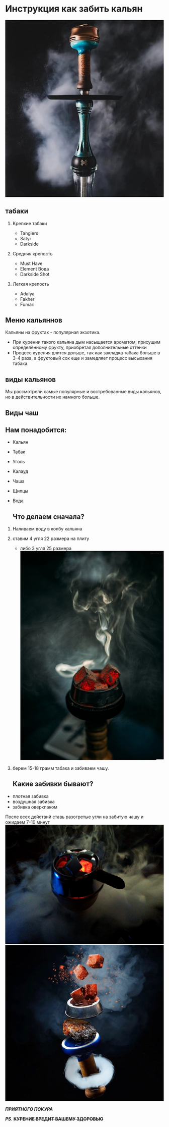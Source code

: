 # **Инструкция как забить кальян**
![](alpha.jpg)

## табаки
 
 1. Крепкие табаки 

    * Tangiers
    * Satyr
    * Darkside
 2. Средняя крепость
    * Must Have
    * Element Вода
    * Darkside Shot
 3. Легкая крепость
    * Adalya
    * Fakher
    * Fumari
## Меню кальяннов
 Кальяны на фруктах - популярная экзотика.
 * При курении такого кальяна дым насыщается ароматом, присущим определённому фрукту, приобретая дополнительные оттенки
 * Процесс курения длится дольше, так как закладка табака больше в 3-4 раза, а фруктовый сок еще и замедляет процесс высыхания табака.
## виды кальянов
Мы рассмотрели самые популярные и востребованные виды кальянов, но в действительности их намного больше.
## Виды чаш

## **Нам понадобится:**

* Кальян 
* Табак
* Уголь
* Калауд
* Чаша
* Щипцы
* Вода

    ## **Что делаем сначала?**
1. Наливаем воду в колбу кальяна
2. ставим 4 угля 22 размера на плиту
    * либо 3 угля 25 размера
    ![](ugli.jpg)
3. берем 15-18 грамм табака и забиваем чашу.

    ## **Какие забивки бывают?**

* плотная забивка
* воздушная забивка
* забивка оверкпаком

После всех действий ставь разогретые угли на забитую чашу и ожидаем 7-10 минут
![](kallaud.jpg)
![уф](oblako.jpg)

***ПРИЯТНОГО ПОКУРА***

***PS***. **~~КУРЕНИЕ ВРЕДИТ ВАШЕМУ ЗДОРОВЬЮ~~**

